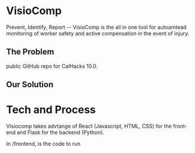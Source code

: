 # VisioComp
Prevent, Identify, Report -- VisioComp is the all in one tool for autoamtead monitoring of worker safety and active compensation in the event of injury. 

## The Problem
public GitHub repo for CalHacks 10.0.



## Our Solution





# Tech and Process

Visiocomp takes advtange of React (Javascript, HTML, CSS) for the front-end and Flask for the backend (Python).

In /frontend, is the code to run 
